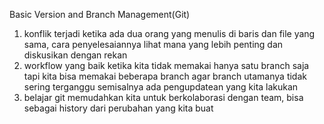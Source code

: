 Basic Version and Branch Management(Git)

1. konflik terjadi ketika ada dua orang yang menulis di baris dan file yang sama, cara penyelesaiannya lihat mana yang lebih penting dan diskusikan dengan rekan
2. workflow yang baik ketika kita tidak memakai hanya satu branch saja tapi kita bisa memakai beberapa branch agar branch utamanya tidak sering terganggu semisalnya ada pengupdatean yang kita lakukan
3. belajar git memudahkan kita untuk berkolaborasi dengan team, bisa sebagai history dari perubahan yang kita buat